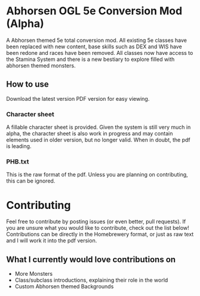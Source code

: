 # Abhorsen OGL 5e Conversion Mod (Alpha)

A Abhorsen themed 5e total conversion mod. All existing 5e classes have been replaced with new content, base skills such as DEX and WIS have been redone and races have been removed. All classes now have access to the Stamina System and there is a new bestiary to explore filled with abhorsen themed monsters.

## How to use

Download the latest version PDF version for easy viewing. 

### Character sheet

A fillable character sheet is provided. Given the system is still very much in alpha, the character sheet is also work in progress and may contain elements used in older version, but no longer valid. When in doubt, the pdf is leading.

### PHB.txt

This is the raw format of the pdf. Unless you are planning on contributing, this can be ignored.

# Contributing

Feel free to contribute by posting issues (or  even better, pull requests). If you are unsure what you would like to contribute, check out the list below! Contributions can be directly in the Homebrewery format, or just as raw text and I will work it into the pdf version.

## What I currently would love contributions on

* More Monsters
* Class/subclass introductions, explaining their role in the world
* Custom Abhorsen themed Backgrounds

